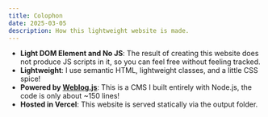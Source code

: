 ```yaml
---
title: Colophon
date: 2025-03-05
description: How this lightweight website is made.
---
```


- **Light DOM Element and No JS**: The result of creating this website does not produce JS scripts in it, so you can feel free without feeling tracked.
- **Lightweight**: I use semantic HTML, lightweight classes, and a little CSS spice!
- **Powered by [Weblog.js](https://github.com/w3teal/weblog.js)**: This is a CMS I built entirely with Node.js, the code is only about ~150 lines!
- **Hosted in Vercel**: This website is served statically via the output folder.